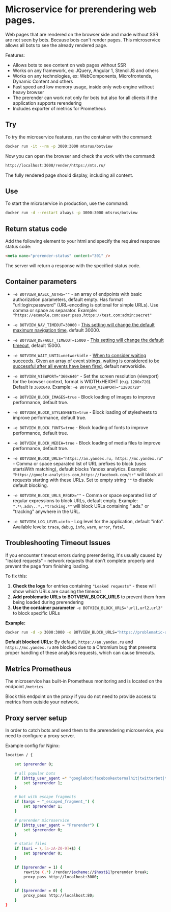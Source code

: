 # Microservice for prerendering web pages.

Web pages that are rendered on the browser side and made without SSR are not seen by bots. Because bots can't render pages. This microservice allows all bots to see the already rendered page.

Features:

- Allows bots to see content on web pages without SSR
- Works on any framework, ex: JQuery, Angular 1, StencilJS and others
- Works on any technologies, ex: WebComponents, Microfrontends, Dynamic Content and others
- Fast speed and low memory usage, inside only web engine without heavy browser
- The prerender can work not only for bots but also for all clients if the application supports rerendering
- Includes exporter of metrics for Prometheus

## Try

To try the microservice features, run the container with the command:

```sh
docker run -it --rm -p 3000:3000 mtsrus/botview
```

Now you can open the browser and check the work with the command:

```sh
http://localhost:3000/render/https://mts.ru/
```

The fully rendered page should display, including all content.

## Use

To start the microservice in production, use the command:

```sh
docker run -d --restart always -p 3000:3000 mtsrus/botview
```

## Return status code

Add the following element to your html and specify the required response status code:

```html
<meta name="prerender-status" content="301" />
```

The server will return a response with the specified status code.

## Container parameters

- `-e BOTVIEW_BASIC_AUTHS=""` - an array of endpoints with basic authorization parameters, default empty.
    Has format "url:login:password" (URL-encoding is optional for simple URLs). Use comma or space as separator.
    Example: `"https://example.com:user:pass,https://test.com:admin:secret"`

- `-e BOTVIEW_NAV_TIMEOUT=30000` - [This setting will change the default maximum navigation time](https://playwright.dev/docs/api/class-page#page-set-default-navigation-timeout),
    default 30000.

- `-e BOTVIEW_DEFAULT_TIMEOUT=15000` - [This setting will change the default timeout](https://playwright.dev/docs/api/class-page#page-set-default-timeout),
    default 15000.

- `-e BOTVIEW_WAIT_UNTIL=networkidle` - [When to consider waiting succeeds. Given an array of event strings, waiting is considered to be successful after all events have been fired](https://playwright.dev/docs/api/class-page#page-goto),
    default networkidle.

- `-e BOTVIEW_VIEWPORT="360x640"` - Set the screen resolution (viewport) for the browser context, format is WIDTHxHEIGHT (e.g. `1280x720`). Default is `360x640`.
  Example: `-e BOTVIEW_VIEWPORT="1280x720"`

- `-e BOTVIEW_BLOCK_IMAGES=true` - Block loading of images to improve performance, default true.

- `-e BOTVIEW_BLOCK_STYLESHEETS=true` - Block loading of stylesheets to improve performance, default true.

- `-e BOTVIEW_BLOCK_FONTS=true` - Block loading of fonts to improve performance, default true.

- `-e BOTVIEW_BLOCK_MEDIA=true` - Block loading of media files to improve performance, default true.

- `-e BOTVIEW_BLOCK_URLS="https://an.yandex.ru, https://mc.yandex.ru"` - Comma or space separated list of URL prefixes to block (uses startsWith matching), default blocks Yandex analytics.
  Example: `"https://google-analytics.com,https://facebook.com/tr"` will block all requests starting with these URLs.
  Set to empty string `""` to disable default blocking.

- `-e BOTVIEW_BLOCK_URLS_REGEX=""` - Comma or space separated list of regular expressions to block URLs, default empty.
  Example: `".*\.ads\..*,.*tracking.*"` will block URLs containing ".ads." or "tracking" anywhere in the URL.

- `-e BOTVIEW_LOG_LEVEL=info` - Log level for the application, default "info".
  Available levels: `trace`, `debug`, `info`, `warn`, `error`, `fatal`.

## Troubleshooting Timeout Issues

If you encounter timeout errors during prerendering, it's usually caused by "leaked requests" - network requests that don't complete properly and prevent the page from finishing loading.

To fix this:

1. **Check the logs** for entries containing `"Leaked requests"` - these will show which URLs are causing the timeout
2. **Add problematic URLs to BOTVIEW_BLOCK_URLS** to prevent them from being loaded during prerendering
3. **Use the container parameter** `-e BOTVIEW_BLOCK_URLS="url1,url2,url3"` to block specific URLs

**Example:**

```sh
docker run -d -p 3000:3000 -e BOTVIEW_BLOCK_URLS="https://problematic-analytics.com,https://slow-tracker.net" mtsrus/botview
```

**Default blocked URLs:**
By default, `https://an.yandex.ru` and `https://mc.yandex.ru` are blocked due to a Chromium bug that prevents proper handling of these analytics requests, which can cause timeouts.

## Metrics Prometheus

The microservice has built-in Prometheus monitoring and is located on the endpoint `/metrics`.

Block this endpoint on the proxy if you do not need to provide access to metrics from outside your network.

## Proxy server setup

In order to catch bots and send them to the prerendering microservice, you need to configure a proxy server.

Example config for Nginx:

```sh
location / {

    set $prerender 0;

    # all popular bots
    if ($http_user_agent ~* "googlebot|facebookexternalhit|twitterbot|telegrambot|yahoo|bingbot|baiduspider|yandex|yeti|yodaobot|gigabot|ia_archiver|developers\.google\.com") {
        set $prerender 1;
    }

    # bot with escape fragments
    if ($args ~ "_escaped_fragment_") {
        set $prerender 1;
    }

    # prerender microservice
    if ($http_user_agent ~ "Prerender") {
        set $prerender 0;
    }

    # static files
    if ($uri ~ \.[a-zA-Z0-9]+$) {
        set $prerender 0;
    }

    if ($prerender = 1) {
        rewrite (.*) /render/$scheme://$host$1?prerender break;
        proxy_pass http://localhost:3000;
    }

    if ($prerender = 0) {
        proxy_pass http://localhost:80;
    }
}
```
